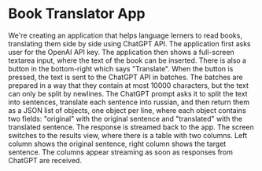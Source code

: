 # Book Translator App

We're creating an application that helps language lerners to read books, translating them side by side using ChatGPT API.
The application first asks user for the OpenAI API key.
The application then shows a full-screen textarea input, where the text of the book can be inserted.
There is also a button in the bottom-right which says "Translate".
When the button is pressed, the text is sent to the ChatGPT API in batches.
The batches are prepared in a way that they contain at most 10000 characters, but the text can only be split by newlines.
The ChatGPT prompt asks it to split the text into sentences, translate each sentence into russian, and then return them as a JSON list of objects, one object per line, where each object contains two fields: "original" with the original sentence and "translated" with the translated sentence.
The response is streamed back to the app.
The screen switches to the results view, where there is a table with two columns. Left column shows the original sentence, right column shows the target sentence.
The columns appear streaming as soon as responses from ChatGPT are received.
